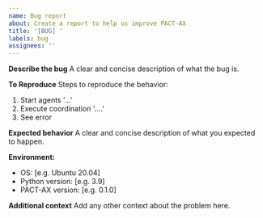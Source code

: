 ```yaml
---
name: Bug report
about: Create a report to help us improve PACT-AX
title: '[BUG] '
labels: bug
assignees: ''
---
```


**Describe the bug**
A clear and concise description of what the bug is.

**To Reproduce**
Steps to reproduce the behavior:
1. Start agents '...'
2. Execute coordination '....'
3. See error

**Expected behavior**
A clear and concise description of what you expected to happen.

**Environment:**
 - OS: [e.g. Ubuntu 20.04]
 - Python version: [e.g. 3.9]
 - PACT-AX version: [e.g. 0.1.0]

**Additional context**
Add any other context about the problem here.
